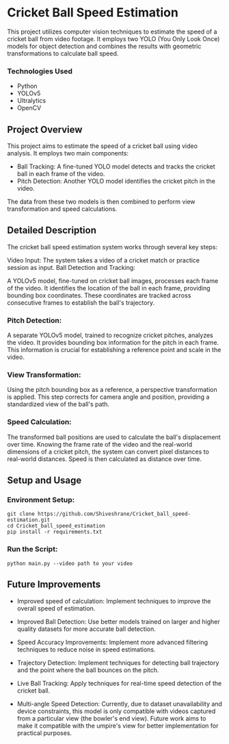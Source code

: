 # Cricket Ball Speed Estimation
This project utilizes computer vision techniques to estimate the speed of a cricket ball from video footage. It employs two YOLO (You Only Look Once) models for object detection and combines the results with geometric transformations to calculate ball speed.
### Technologies Used

- Python
- YOLOv5
- Ultralytics
- OpenCV

## Project Overview
This project aims to estimate the speed of a cricket ball using video analysis. It employs two main components:

- Ball Tracking: A fine-tuned YOLO model detects and tracks the cricket ball in each frame of the video.
- Pitch Detection: Another YOLO model identifies the cricket pitch in the video.

The data from these two models is then combined to perform view transformation and speed calculations.


## Detailed Description
The cricket ball speed estimation system works through several key steps:

Video Input: The system takes a video of a cricket match or practice session as input.
Ball Detection and Tracking:

A YOLOv5 model, fine-tuned on cricket ball images, processes each frame of the video.
It identifies the location of the ball in each frame, providing bounding box coordinates.
These coordinates are tracked across consecutive frames to establish the ball's trajectory.


### Pitch Detection:

A separate YOLOv5 model, trained to recognize cricket pitches, analyzes the video.
It provides bounding box information for the pitch in each frame.
This information is crucial for establishing a reference point and scale in the video.


### View Transformation:

Using the pitch bounding box as a reference, a perspective transformation is applied.
This step corrects for camera angle and position, providing a standardized view of the ball's path.


### Speed Calculation:

The transformed ball positions are used to calculate the ball's displacement over time.
Knowing the frame rate of the video and the real-world dimensions of a cricket pitch, the system can convert pixel distances to real-world distances.
Speed is then calculated as distance over time.

## Setup and Usage

### Environment Setup:
```
git clone https://github.com/Shiveshrane/Cricket_ball_speed-estimation.git
cd Cricket_ball_speed_estimation
pip install -r requirements.txt
 ```


### Run the Script:
```
python main.py --video path to your video
```


## Future Improvements

- Improved speed of calculation:
  Implement techniques to improve the overall speed of estimation.
  
- Improved Ball Detection:
Use better models trained on larger and higher quality datasets for more accurate ball detection.

- Speed Accuracy Improvements:
Implement more advanced filtering techniques to reduce noise in speed estimations.

- Trajectory Detection:
Implement techniques for detecting ball trajectory and the point where the ball bounces on the pitch.

- Live Ball Tracking:
Apply techniques for real-time speed detection of the cricket ball.

- Multi-angle Speed Detection:
Currently, due to dataset unavailability and device constraints, this model is only compatible with videos captured from a particular view (the bowler's end view). Future work aims to make it compatible with the umpire's view for better implementation for practical purposes.





